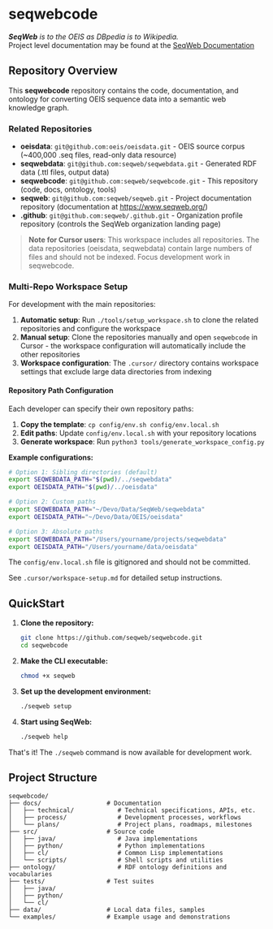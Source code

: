 # seqwebcode

_**SeqWeb** is to the OEIS as DBpedia is to Wikipedia._<br>
Project level documentation may be found at the [SeqWeb Documentation](https://www.seqweb.org/)

## Repository Overview
This **seqwebcode** repository contains the code, documentation, and ontology for converting OEIS sequence data into a semantic web knowledge graph.

### Related Repositories

- **oeisdata**: `git@github.com:oeis/oeisdata.git` - OEIS source corpus (~400,000 .seq files, read-only data resource)
- **seqwebdata**: `git@github.com:seqweb/seqwebdata.git` - Generated RDF data (.ttl files, output data)
- **seqwebcode**: `git@github.com:seqweb/seqwebcode.git` - This repository (code, docs, ontology, tools)
- **seqweb**: `git@github.com:seqweb/seqweb.git` - Project documentation repository (documentation at https://www.seqweb.org/)
- **.github**: `git@github.com:seqweb/.github.git` - Organization profile repository (controls the SeqWeb organization landing page)

> **Note for Cursor users**: This workspace includes all repositories. The data repositories (oeisdata, seqwebdata) contain large numbers of files and should not be indexed. Focus development work in seqwebcode.

### Multi-Repo Workspace Setup

For development with the main repositories:

1. **Automatic setup**: Run `./tools/setup_workspace.sh` to clone the related repositories and configure the workspace
2. **Manual setup**: Clone the repositories manually and open `seqwebcode` in Cursor - the workspace configuration will automatically include the other repositories
3. **Workspace configuration**: The `.cursor/` directory contains workspace settings that exclude large data directories from indexing

#### Repository Path Configuration

Each developer can specify their own repository paths:

1. **Copy the template**: `cp config/env.sh config/env.local.sh`
2. **Edit paths**: Update `config/env.local.sh` with your repository locations
3. **Generate workspace**: Run `python3 tools/generate_workspace_config.py`

**Example configurations:**
```bash
# Option 1: Sibling directories (default)
export SEQWEBDATA_PATH="$(pwd)/../seqwebdata"
export OEISDATA_PATH="$(pwd)/../oeisdata"

# Option 2: Custom paths
export SEQWEBDATA_PATH="~/Devo/Data/SeqWeb/seqwebdata"
export OEISDATA_PATH="~/Devo/Data/OEIS/oeisdata"

# Option 3: Absolute paths
export SEQWEBDATA_PATH="/Users/yourname/projects/seqwebdata"
export OEISDATA_PATH="/Users/yourname/data/oeisdata"
```

The `config/env.local.sh` file is gitignored and should not be committed.

See `.cursor/workspace-setup.md` for detailed setup instructions.

## QuickStart

1. **Clone the repository:**
   ```bash
   git clone https://github.com/seqweb/seqwebcode.git
   cd seqwebcode
   ```

2. **Make the CLI executable:**
   ```bash
   chmod +x seqweb
   ```

3. **Set up the development environment:**
   ```bash
   ./seqweb setup
   ```

4. **Start using SeqWeb:**
   ```bash
   ./seqweb help
   ```

That's it! The `./seqweb` command is now available for development work.


## Project Structure

```
seqwebcode/
├── docs/                  # Documentation
│   ├── technical/            # Technical specifications, APIs, etc.
│   ├── process/              # Development processes, workflows
│   └── plans/                # Project plans, roadmaps, milestones
├── src/                   # Source code
│   ├── java/                 # Java implementations
│   ├── python/               # Python implementations  
│   ├── cl/                   # Common Lisp implementations
│   └── scripts/              # Shell scripts and utilities
├── ontology/                 # RDF ontology definitions and vocabularies
├── tests/                 # Test suites
│   ├── java/
│   ├── python/
│   └── cl/
├── data/                  # Local data files, samples
└── examples/              # Example usage and demonstrations
```

